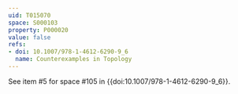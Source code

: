 ```yaml
---
uid: T015070
space: S000103
property: P000020
value: false
refs:
- doi: 10.1007/978-1-4612-6290-9_6
  name: Counterexamples in Topology
---
```


See item #5 for space #105 in {{doi:10.1007/978-1-4612-6290-9_6}}.
